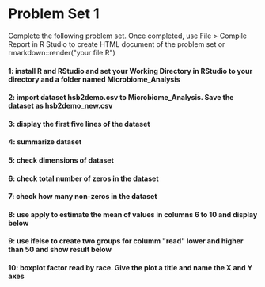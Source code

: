# Problem Set 1
Complete the following problem set. Once completed, use File > Compile Report in R Studio to create HTML document of the problem set or rmarkdown::render("your file.R")

#### 1: install R and RStudio and set your Working Directory in RStudio to your directory and a folder named Microbiome_Analysis

#### 2: import dataset hsb2demo.csv to Microbiome_Analysis. Save the dataset as hsb2demo_new.csv

#### 3: display the first five lines of the dataset 

#### 4: summarize dataset

#### 5: check dimensions of dataset

#### 6: check total number of zeros in the dataset

#### 7: check how many non-zeros in the dataset

#### 8: use apply to estimate the mean of values in columns 6 to 10 and display below

#### 9: use ifelse to create two groups for columm "read" lower and higher than 50 and show result below

#### 10: boxplot factor read by race. Give the plot a title and name the X and Y axes

